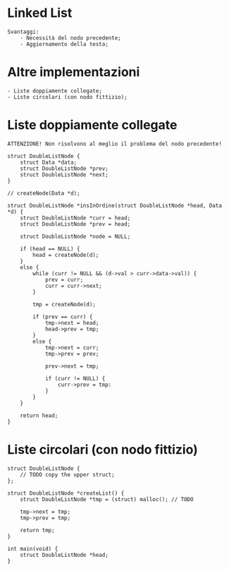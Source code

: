 # Linked List
    Svantaggi:
        - Necessità del nodo precedente;
        - Aggiornamento della testa;


# Altre implementazioni
    - Liste doppiamente collegate;
    - Liste circolari (con nodo fittizio);

# Liste doppiamente collegate
    ATTENZIONE! Non risolvono al meglio il problema del nodo precedente!

    struct DoubleListNode {
        struct Data *data;
        struct DoubleListNode *prev;
        struct DoubleListNode *next;
    }

    // createNode(Data *d);

    struct DoubleListNode *insInOrdine(struct DoubleListNode *head, Data *d) {
        struct DoubleListNode *curr = head;
        struct DoubleListNode *prev = head;

        struct DoubleListNode *node = NULL;

        if (head == NULL) {
            head = createNode(d);
        }
        else {
            while (curr != NULL && (d->val > curr->data->val)) {
                prev = curr;
                curr = curr->next;
            }

            tmp = createNode(d);

            if (prev == curr) {
                tmp->next = head;
                head->prev = tmp;
            }
            else {
                tmp->next = curr;
                tmp->prev = prev;

                prev->next = tmp;

                if (curr != NULL) {
                    curr->prev = tmp:
                }
            }
        }

        return head;
    }

# Liste circolari (con nodo fittizio)
    struct DoubleListNode {
        // TODO copy the upper struct;
    };

    struct DoubleListNode *createList() {
        struct DoubleListNode *tmp = (struct) malloc(); // TODO

        tmp->next = tmp;
        tmp->prev = tmp;

        return tmp;
    }

    int main(void) {
        struct DoubleListNode *head;
    }
